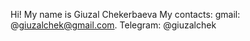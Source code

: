 Hi! My name is Giuzal Chekerbaeva 
My contacts: gmail: @giuzalchek@gmail.com. Telegram: @giuzalchek 

